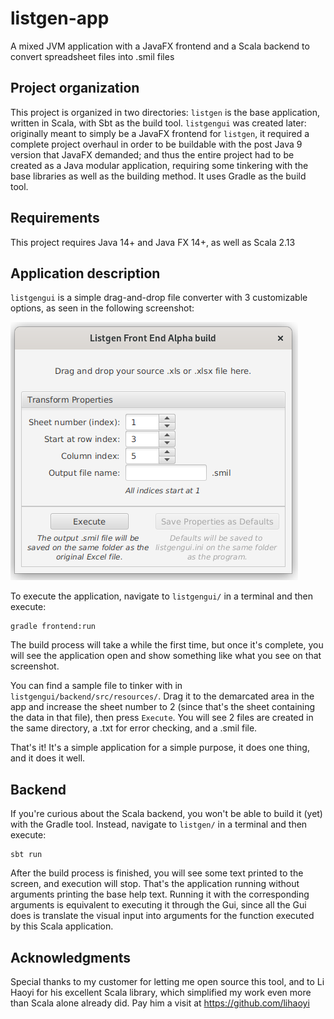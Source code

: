 # listgen-app
A mixed JVM application with a JavaFX frontend and a Scala backend to convert spreadsheet files into .smil files

Project organization
--------------------

This project is organized in two directories: `listgen` is the base application, written in Scala, with Sbt as the build
tool. `listgengui` was created later: originally meant to simply be a JavaFX frontend for `listgen`, it required a
complete project overhaul in order to be buildable with the post Java 9 version that JavaFX demanded; and thus the 
entire project had to be created as a Java modular application, requiring some tinkering with the base libraries as well
as the building method. It uses Gradle as the build tool.

Requirements
------------

This project requires Java 14+ and Java FX 14+, as well as Scala 2.13

Application description
-----------------------

`listgengui` is a simple drag-and-drop file converter with 3 customizable options, as seen in the following
screenshot:

<img src="listgengui/screenshot.png" />

To execute the application, navigate to `listgengui/` in a terminal and then execute:
```
gradle frontend:run
```
The build
process will take a while the first time, but once it's complete, you will see the application open and show something
like what you see on that screenshot.

You can find a sample file to tinker with in `listgengui/backend/src/resources/`. Drag it to the demarcated area in the
app and increase the sheet number to 2 (since that's the sheet containing the data in that file), then press
`Execute`. You will see 2 files are created in the same directory, a .txt for error checking, and a .smil file.

That's it! It's a simple application for a simple purpose, it does one thing, and it does it well.

Backend
-------

If you're curious about the Scala backend, you won't be able to build it (yet) with the Gradle tool. Instead, navigate
to `listgen/` in a terminal and then execute:
```
sbt run
```
After the build process is finished, you will see some text
printed to the screen, and execution will stop. That's the application running without arguments printing the base help
text. Running it with the corresponding arguments is equivalent to executing it through the Gui, since all the Gui does
is translate the visual input into arguments for the function executed by this Scala application.

Acknowledgments
---------------

Special thanks to my customer for letting me open source this tool, and to Li Haoyi for his excellent Scala library,
which simplified my work even more than Scala alone already did. Pay him a visit at https://github.com/lihaoyi
